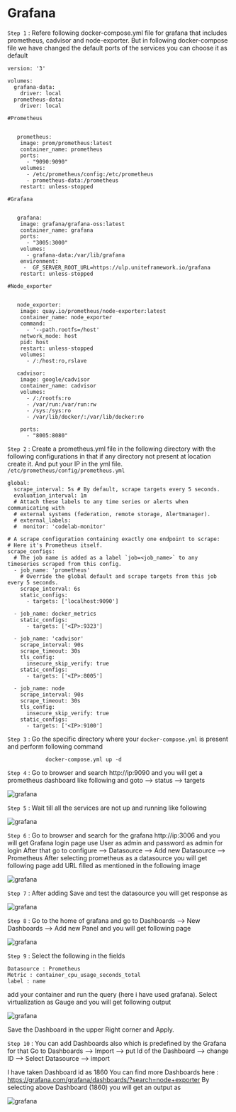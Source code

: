 
# Grafana

`Step 1` :
	Refere following docker-compose.yml file for grafana that includes prometheus, cadvisor and node-exporter. But in following docker-compose file we have changed the default ports of the services you can choose it as default 

```
version: '3'

volumes:
  grafana-data:
    driver: local
  prometheus-data:
    driver: local

#Prometheus 


   prometheus:
    image: prom/prometheus:latest
    container_name: prometheus
    ports:
      - "9090:9090"
    volumes:
      - /etc/prometheus/config:/etc/prometheus
      - prometheus-data:/prometheus
    restart: unless-stopped

#Grafana


   grafana:
    image: grafana/grafana-oss:latest
    container_name: grafana
    ports:
      - "3005:3000"
    volumes:
      - grafana-data:/var/lib/grafana
    environment:
     -  GF_SERVER_ROOT_URL=https://ulp.uniteframework.io/grafana
    restart: unless-stopped

#Node_exporter


   node_exporter:
    image: quay.io/prometheus/node-exporter:latest
    container_name: node_exporter
    command:
      - '--path.rootfs=/host'
    network_mode: host
    pid: host
    restart: unless-stopped
    volumes:
      - /:/host:ro,rslave

   cadvisor:
    image: google/cadvisor
    container_name: cadvisor
    volumes:
      - /:/rootfs:ro
      - /var/run:/var/run:rw
      - /sys:/sys:ro
      - /var/lib/docker/:/var/lib/docker:ro
   
    ports:
      - "8005:8080"
```



 
`Step 2` :
	Create a prometheus.yml file in the following directory with the following configurations in that if any directory not present at location create it. And put your IP in the yml file.
		`/etc/prometheus/config/prometheus.yml`

```         
global:
  scrape_interval: 5s # By default, scrape targets every 5 seconds.
  evaluation_interval: 1m
  # Attach these labels to any time series or alerts when communicating with
  # external systems (federation, remote storage, Alertmanager).
  # external_labels:
  #  monitor: 'codelab-monitor'

# A scrape configuration containing exactly one endpoint to scrape:
# Here it's Prometheus itself.
scrape_configs:
  # The job name is added as a label `job=<job_name>` to any timeseries scraped from this config.
  - job_name: 'prometheus'
    # Override the global default and scrape targets from this job every 5 seconds.
    scrape_interval: 6s
    static_configs:
      - targets: ['localhost:9090']

  - job_name: docker_metrics
    static_configs:
      - targets: ['<IP>:9323']

  - job_name: 'cadvisor'
    scrape_interval: 90s
    scrape_timeout: 30s
    tls_config:
      insecure_skip_verify: true
    static_configs:
      - targets: ['<IP>:8005']

  - job_name: node
    scrape_interval: 90s
    scrape_timeout: 30s
    tls_config:
      insecure_skip_verify: true
    static_configs:
      - targets: ['<IP>:9100']
```

`Step 3` : 
	Go the specific directory where your `docker-compose.yml` is present and perform following command 
```			
            docker-compose.yml up -d 
```

`Step 4` : 
 	Go to browser and search http://ip:9090 and you will get a prometheus dashboard like following  and goto —> status —-> targets

![grafana](../../static/grafana_img/img1.png)

`Step 5` :
	Wait till all the services are not up and running like following 

![grafana](../../static/grafana_img/img2.png)


`Step 6` :
	Go to browser and search for the grafana http://ip:3006 and you will get Grafana login page use User as admin and password as admin for login 
After that go to configure —> Datasource —> Add new Datasource —> Prometheus 
After selecting prometheus as a datasource you will get following page add URL filled as mentioned in the following image

![grafana](../../static/grafana_img/img3.png)

`Step 7` : After adding Save and test the datasource you will get response as 

![grafana](../../static/grafana_img/img4.png)


`Step 8` :
	Go to the home of grafana and go to Dashboards —> New Dashboards —> Add new Panel and you will get following page 

![grafana](../../static/grafana_img/img5.png)  
  

`Step 9` : Select the following in the fields 


	Datasource : Prometheus 
	Metric : container_cpu_usage_seconds_total
	label : name


add your container and run the query (here i have used grafana). Select virtualization as Gauge and you will get following output  

![grafana](../../static/grafana_img/img6.png) 

Save the Dashboard in the upper Right corner and Apply.



`Step 10` :
	You can add Dashboards also which is predefined by the Grafana for that Go to 
Dashboards —> Import —> put Id of the Dashboard —> change ID —> Select Datasource —> import 

I have taken Dashboard id as 1860
You can find more Dashboards here : https://grafana.com/grafana/dashboards/?search=node+exporter
By selecting above Dashboard (1860) you will get an output as 

![grafana](../../static/grafana_img/img7.png)